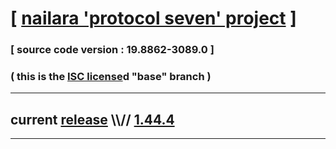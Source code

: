 
# [ [nailara 'protocol seven' project](http://src.nailara.net/) ]

### [ source code version : 19.8862-3089.0 ]

### ( this is the [ISC license](license)d "base" branch )
---
## current [release](https://github.com/anotherlink/nailara/releases) \\\\// [1.44.4](https://github.com/anotherlink/nailara/releases/tag/1.44.4)
---
